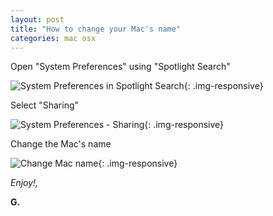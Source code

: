 ```yaml
---
layout: post
title: "How to change your Mac's name"
categories: mac osx
---
```

Open "System Preferences" using "Spotlight Search"

![System Preferences in Spotlight Search](https://www.evernote.com/shard/s98/sh/f7f64d46-bfc8-4694-8ed2-d24ea3ad866f/1dad08b1c0a34485f5e4e8a7acaa2431/deep/0/Screen-Shot-2015-04-18-at-11.02.27.png){: .img-responsive}

Select "Sharing"

![System Preferences - Sharing](https://www.evernote.com/shard/s98/sh/44fea1b4-1b3c-453d-9531-32a5209d6ecf/ee63e26fa436f5450892fbab5cec6864/deep/0/Screen-Shot-2015-04-18-at-11.02.46.png){: .img-responsive}

Change the Mac's name

![Change Mac name](https://www.evernote.com/shard/s98/sh/2f8b412a-280f-4b69-9dbd-48100e8adf6c/25a504e99137cdf875df6086c5bc5773/deep/0/Screen-Shot-2015-04-18-at-11.02.55.png){: .img-responsive}

_Enjoy!,_

__G.__
